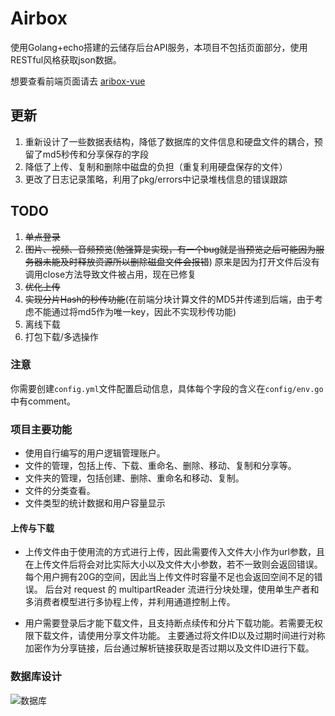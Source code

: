 # Airbox
使用Golang+echo搭建的云储存后台API服务，本项目不包括页面部分，使用RESTful风格获取json数据。

想要查看前端页面请去 [aribox-vue](https://github.com/guriytan/airbox-vue)

## 更新
1. 重新设计了一些数据表结构，降低了数据库的文件信息和硬盘文件的耦合，预留了md5秒传和分享保存的字段
2. 降低了上传、复制和删除中磁盘的负担（重复利用硬盘保存的文件）
3. 更改了日志记录策略，利用了pkg/errors中记录堆栈信息的错误跟踪

## TODO
1. ~~单点登录~~
2. ~~图片、视频、音频预览~~(~~勉强算是实现，有一个bug就是当预览之后可能因为服务器未能及时释放资源所以删除磁盘文件会报错~~)
原来是因为打开文件后没有调用close方法导致文件被占用，现在已修复
3. ~~优化上传~~
4. ~~实现分片Hash的秒传功能~~(在前端分块计算文件的MD5并传递到后端，由于考虑不能通过将md5作为唯一key，因此不实现秒传功能)
5. 离线下载
6. 打包下载/多选操作

### 注意
你需要创建`config.yml`文件配置启动信息，具体每个字段的含义在`config/env.go`中有comment。

### 项目主要功能

- 使用自行编写的用户逻辑管理账户。
- 文件的管理，包括上传、下载、重命名、删除、移动、复制和分享等。
- 文件夹的管理，包括创建、删除、重命名和移动、复制。
- 文件的分类查看。
- 文件类型的统计数据和用户容量显示

#### 上传与下载
- 上传文件由于使用流的方式进行上传，因此需要传入文件大小作为url参数，且在上传文件后将会对比实际大小以及文件大小参数，若不一致则会返回错误。
每个用户拥有20G的空间，因此当上传文件时容量不足也会返回空间不足的错误。
后台对 request 的 multipartReader 流进行分块处理，使用单生产者和多消费者模型进行多协程上传，并利用通道控制上传。

- 用户需要登录后才能下载文件，且支持断点续传和分片下载功能。若需要无权限下载文件，请使用分享文件功能。
主要通过将文件ID以及过期时间进行对称加密作为分享链接，后台通过解析链接获取是否过期以及文件ID进行下载。

### 数据库设计
![数据库](https://guriytan-blog1.oss-cn-zhangjiakou.aliyuncs.com/cloud.png?x-oss-process=style/mid)
